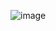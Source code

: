 ![image](https://user-images.githubusercontent.com/77222540/223795630-16a22e62-e018-4104-8732-90679038983f.png)
